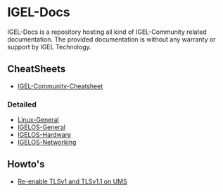 # IGEL-Docs

IGEL-Docs is a repository hosting all kind of IGEL-Community related documentation.
The provided documentation is without any warranty or support by IGEL Technology.

## CheatSheets

- [IGEL-Community-Cheatsheet](Docs/IGEL-Community-Cheatsheet.md)

### Detailed

- [Linux-General](Docs/Cheatsheet-Linux-General.md)
- [IGELOS-General](Docs/Cheatsheet-IGELOS-General.md)
- [IGELOS-Hardware](Docs/Cheatsheet-IGELOS-Hardware.md)
- [IGELOS-Networking](Docs/Cheatsheet-IGELOS-Networking.md)

## Howto's

- [Re-enable TLSv1 and TLSv1.1 on UMS](Docs/Re-enable_TLSv1_and_TLSv11_on_UMS.md)